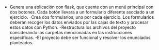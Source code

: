 - Genera una aplicación con flask, que cuente con un menú principal con dos botones. Cada botón llevara a un formulario diferente asociado a un ejercicio.
-Crea dos formularios, uno por cada ejercicio. Los formularios deberán recoger los datos enviados por las cajas de texto y procesar estos datos con Python.
-Restructura los archivos del proyecto considerando las carpetas mencionadas en las instrucciones específicas.
-El proyecto debe ser funcional y resolver los enunciados planteados.
